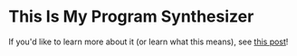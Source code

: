 # This Is My Program Synthesizer 

If you'd like to learn more about it (or learn what this means), see [this post](https://iacgm.pages.dev)!
